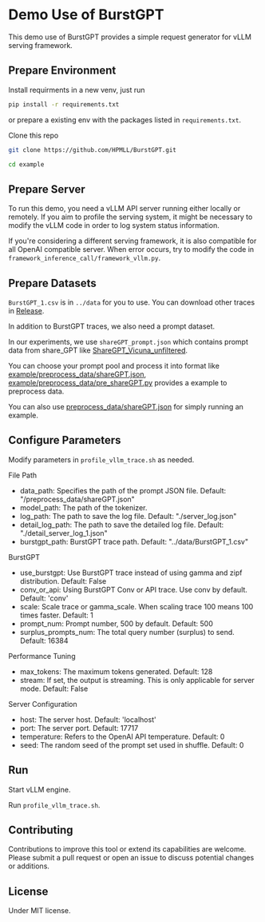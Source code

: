 # Demo Use of BurstGPT

This demo use of BurstGPT provides a simple request generator for vLLM serving framework.

## Prepare Environment

Install requirments in a new venv, just run

```sh
pip install -r requirements.txt 
```

or prepare a existing env with the packages listed in `requirements.txt`.

Clone this repo

```sh
git clone https://github.com/HPMLL/BurstGPT.git
```

```sh
cd example
```

## Prepare Server

To run this demo, you need a vLLM API server running either locally or remotely. If you aim to profile the serving system, it might be necessary to modify the vLLM code in order to log system status information.

If you're considering a different serving framework, it is also compatible for all OpenAI compatible server. When error occurs, try to modify the code in `framework_inference_call/framework_vllm.py`.

## Prepare Datasets

`BurstGPT_1.csv` is in `../data` for you to use. You can download other traces in [Release](https://github.com/HPMLL/BurstGPT/releases).

In addition to BurstGPT traces, we also need a prompt dataset.

In our experiments, we use `shareGPT_prompt.json` which contains prompt data from share_GPT like [ShareGPT_Vicuna_unfiltered](https://huggingface.co/datasets/anon8231489123/ShareGPT_Vicuna_unfiltered/tree/main/HTML_cleaned_raw_dataset).

You can choose your prompt pool and process it into format like [example/preprocess_data/shareGPT.json](https://github.com/HPMLL/BurstGPT/blob/main/example/ForwardEnd2end/preprocess_data/shareGPT.json), [example/preprocess_data/pre_shareGPT.py](https://github.com/HPMLL/BurstGPT/blob/main/example/ForwardEnd2end/preprocess_data/pre_shareGPT.py) provides a example to preprocess data.

You can also use [preprocess_data/shareGPT.json](https://github.com/HPMLL/BurstGPT/blob/main/example/ForwardEnd2end/preprocess_data/shareGPT.json) for simply running an example.

## Configure Parameters

Modify parameters in `profile_vllm_trace.sh` as needed.

File Path
- data_path: Specifies the path of the prompt JSON file. Default: "/preprocess_data/shareGPT.json"
- model_path: The path of the tokenizer.
- log_path: The path to save the log file. Default: "./server_log.json"
- detail_log_path: The path to save the detailed log file. Default: "./detail_server_log_1.json"
- burstgpt_path: BurstGPT trace path. Default: "../data/BurstGPT_1.csv"

BurstGPT
- use_burstgpt: Use BurstGPT trace instead of using gamma and zipf distribution. Default: False
- conv_or_api: Using BurstGPT Conv or API trace. Use conv by default. Default: 'conv'
- scale: Scale trace or gamma_scale. When scaling trace 100 means 100 times faster. Default: 1
- prompt_num: Prompt number, 500 by default. Default: 500
- surplus_prompts_num: The total query number (surplus) to send. Default: 16384

Performance Tuning
- max_tokens: The maximum tokens generated. Default: 128
- stream: If set, the output is streaming. This is only applicable for server mode. Default: False

Server Configuration
- host: The server host. Default: 'localhost'
- port: The server port. Default: 17717
- temperature: Refers to the OpenAI API temperature. Default: 0
- seed: The random seed of the prompt set used in shuffle. Default: 0

## Run

Start vLLM engine.

Run `profile_vllm_trace.sh`.

## Contributing

Contributions to improve this tool or extend its capabilities are welcome. Please submit a pull request or open an issue to discuss potential changes or additions.

## License

Under MIT license.